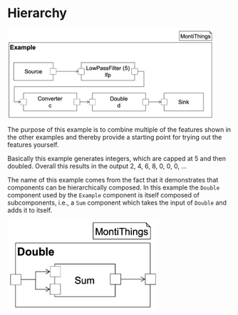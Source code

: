 # Hierarchy

<img src="docs/HierarchyExample.png" alt="drawing" height="200px"/>

The purpose of this example is to combine multiple of the features shown in the
other examples and thereby provide a starting point for trying out the features
yourself.

Basically this example generates integers, which are capped at 5 and then 
doubled. Overall this results in the output 2, 4, 6, 8, 0, 0, 0, ...

The name of this example comes from the fact that it demonstrates that 
components can be hierarchically composed. In this example the `Double` 
component used by the `Example` component is itself composed of subcomponents,
i.e., a `Sum` component which takes the input of `Double` and adds it to itself.

<img src="docs/HierarchyDouble.png" alt="drawing" height="200px"/>
